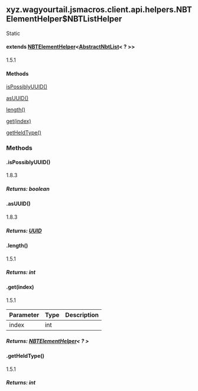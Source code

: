 

xyz.wagyourtail.jsmacros.client.api.helpers.NBTElementHelper$NBTListHelper
--------------------------------------------------------------------------

Static
#### extends [NBTElementHelper](1.9.2/xyz/wagyourtail/jsmacros/client/api/helpers/NBTElementHelper.html)<[AbstractNbtList](https://wagyourtail.xyz/Projects/MinecraftMappingViewer/App?mapping=INTERMEDIARY,YARN&version=1.20.5&search=net/minecraft/nbt/AbstractNbtList)< ? >>

1.5.1

#### Methods

[isPossiblyUUID()](#isPossiblyUUID-)


[asUUID()](#asUUID-)


[length()](#length-)


[get(index)](#get-int-)


[getHeldType()](#getHeldType-)



### Methods

#### .isPossiblyUUID()

1.8.3


##### Returns: boolean



#### .asUUID()

1.8.3


##### Returns: [UUID](https://docs.oracle.com/javase/8/docs/api/index.html?java/util/UUID.html)



#### .length()

1.5.1


##### Returns: int



#### .get(index)

1.5.1

| Parameter | Type | Description |
|---|---|---|
| index | int |  |

##### Returns: [NBTElementHelper](1.9.2/xyz/wagyourtail/jsmacros/client/api/helpers/NBTElementHelper.html)< ? >



#### .getHeldType()

1.5.1


##### Returns: int




